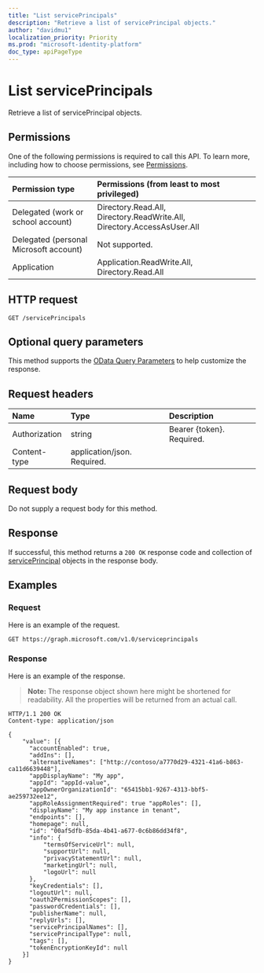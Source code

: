 ```yaml
---
title: "List servicePrincipals"
description: "Retrieve a list of servicePrincipal objects."
author: "davidmu1"
localization_priority: Priority
ms.prod: "microsoft-identity-platform"
doc_type: apiPageType
---
```


# List servicePrincipals

Retrieve a list of servicePrincipal objects.

## Permissions

One of the following permissions is required to call this API. To learn more, including how to choose permissions, see [Permissions](/graph/permissions-reference).

|Permission type      | Permissions (from least to most privileged)              |
|:--------------------|:---------------------------------------------------------|
|Delegated (work or school account) | Directory.Read.All, Directory.ReadWrite.All, Directory.AccessAsUser.All    |
|Delegated (personal Microsoft account) | Not supported.    |
|Application | Application.ReadWrite.All, Directory.Read.All |

## HTTP request

<!-- { "blockType": "ignored" } -->
```http
GET /servicePrincipals
```
## Optional query parameters

This method supports the [OData Query Parameters](https://developer.microsoft.com/graph/docs/concepts/query_parameters) to help customize the response.

## Request headers
| Name       | Type | Description|
|:-----------|:------|:----------|
| Authorization  | string  | Bearer {token}. Required.  |
| Content-type   | application/json. Required. |

## Request body

Do not supply a request body for this method.

## Response

If successful, this method returns a `200 OK` response code and collection of [servicePrincipal](../resources/serviceprincipal.md) objects in the response body.

## Examples
### Request
Here is an example of the request.

<!-- {
  "blockType": "request",
  "name": "list_serviceprincipal"
}-->

```http
GET https://graph.microsoft.com/v1.0/serviceprincipals
```

### Response
Here is an example of the response. 

> **Note:** The response object shown here might be shortened for readability. All the properties will be returned from an actual call.
<!-- {
  "blockType": "response",
  "truncated": true,
  "@odata.type": "microsoft.graph.servicePrincipal",
  "isCollection": true
} -->

```http
HTTP/1.1 200 OK
Content-type: application/json

{
    "value": [{
      "accountEnabled": true,
      "addIns": [],
      "alternativeNames": ["http://contoso/a7770d29-4321-41a6-b863-ca11d6639448"],
      "appDisplayName": "My app",
      "appId": "appId-value",
      "appOwnerOrganizationId": "65415bb1-9267-4313-bbf5-ae259732ee12",
      "appRoleAssignmentRequired": true "appRoles": [],
      "displayName": "My app instance in tenant",
      "endpoints": [],
      "homepage": null,
      "id": "00af5dfb-85da-4b41-a677-0c6b86dd34f8",
      "info": {
          "termsOfServiceUrl": null,
          "supportUrl": null,
          "privacyStatementUrl": null,
          "marketingUrl": null,
          "logoUrl": null
      },
      "keyCredentials": [],
      "logoutUrl": null,
      "oauth2PermissionScopes": [],
      "passwordCredentials": [],
      "publisherName": null,
      "replyUrls": [],
      "servicePrincipalNames": [],
      "servicePrincipalType": null,
      "tags": [],
      "tokenEncryptionKeyId": null
    }]
}
```

<!-- uuid: 8fcb5dbc-d5aa-4681-8e31-b001d5168d79
2015-10-25 14:57:30 UTC -->
<!--
{
  "type": "#page.annotation",
  "description": "List servicePrincipals",
  "keywords": "",
  "section": "documentation",
  "tocPath": "",
  "suppressions": [
  ]
}
-->
